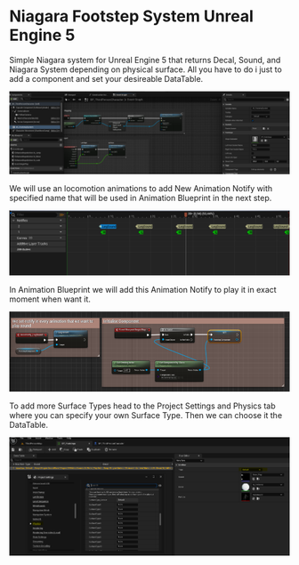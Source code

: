 # Niagara Footstep System Unreal Engine 5
 Simple Niagara system for Unreal Engine 5 that returns Decal, Sound, and Niagara System depending on physical surface. All you have to do i just to add a component and set your desireable DataTable. 
 
 <img src="https://raw.githubusercontent.com/9wind/Niagara-Footstep-System-Unreal-Engine-5/main/3.png">
 
We will use an locomotion animations to add New Animation Notify with specified name that will be used in Animation Blueprint in the next step.
 
<img src="https://raw.githubusercontent.com/9wind/Niagara-Footstep-System-Unreal-Engine-5/main/2.png">
 
In Animation Blueprint we will add this Animation Notify to play it in exact moment when want it.
 
<img src="https://raw.githubusercontent.com/9wind/Niagara-Footstep-System-Unreal-Engine-5/main/1.png">
 
To add more Surface Types head to the Project Settings and Physics tab where you can specify your own Surface Type. Then we can choose it the DataTable.

<img src="https://raw.githubusercontent.com/9wind/Niagara-Footstep-System-Unreal-Engine-5/main/4.png">
